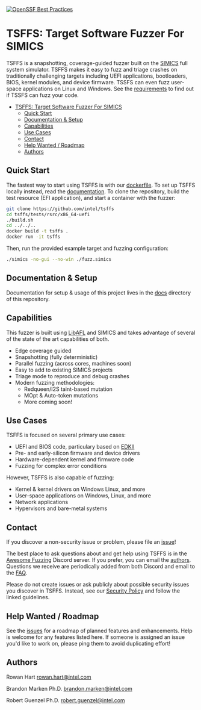 [![OpenSSF Best Practices](https://www.bestpractices.dev/projects/9349/badge)](https://www.bestpractices.dev/projects/9349)

# TSFFS: Target Software Fuzzer For SIMICS

TSFFS is a snapshotting, coverage-guided fuzzer built on the
[SIMICS](https://www.intel.com/content/www/us/en/developer/articles/tool/simics-simulator.html)
full system simulator. TSFFS makes it easy to fuzz and triage crashes on
traditionally challenging targets including UEFI applications, bootloaders,
BIOS, kernel modules, and device firmware. TSSFS can even fuzz user-space
applications on Linux and Windows. See the
[requirements](https://intel.github.io/tsffs/fuzzing/compatibility.html) to
find out if TSSFS can fuzz your code.

- [TSFFS: Target Software Fuzzer For SIMICS](#tsffs-target-software-fuzzer-for-simics)
  - [Quick Start](#quick-start)
  - [Documentation \& Setup](#documentation--setup)
  - [Capabilities](#capabilities)
  - [Use Cases](#use-cases)
  - [Contact](#contact)
  - [Help Wanted / Roadmap](#help-wanted--roadmap)
  - [Authors](#authors)

## Quick Start

The fastest way to start using TSFFS is with our [dockerfile](Dockerfile). To set up
TSFFS locally instead, read the [documentation](./docs/src/SUMMARY.md). To clone the
repository, build the test resource (EFI application), and start a container with the
fuzzer:

```sh
git clone https://github.com/intel/tsffs
cd tsffs/tests/rsrc/x86_64-uefi
./build.sh
cd ../../..
docker build -t tsffs .
docker run -it tsffs
```

Then, run the provided example target and fuzzing configuration:

```sh
./simics -no-gui --no-win ./fuzz.simics
```

## Documentation & Setup

Documentation for setup & usage of this project lives in the [docs](./docs/src/SUMMARY.md)
directory of this repository.

## Capabilities

This fuzzer is built using [LibAFL](https://github.com/AFLplusplus/LibAFL) and SIMICS
and takes advantage of several of the state of the art capabilities of both.

- Edge coverage guided
- Snapshotting (fully deterministic)
- Parallel fuzzing (across cores, machines soon)
- Easy to add to existing SIMICS projects
- Triage mode to reproduce and debug crashes
- Modern fuzzing methodologies:
  - Redqueen/I2S taint-based mutation
  - MOpt & Auto-token mutations
  - More coming soon!

## Use Cases

TSFFS is focused on several primary use cases:

- UEFI and BIOS code, particulary based on [EDKII](https://github.com/tianocore/edk2)
- Pre- and early-silicon firmware and device drivers
- Hardware-dependent kernel and firmware code
- Fuzzing for complex error conditions

However, TSFFS is also capable of fuzzing:

- Kernel & kernel drivers on Windows Linux, and more
- User-space applications on Windows, Linux, and more
- Network applications
- Hypervisors and bare-metal systems

## Contact

If you discover a non-security issue or problem, please file an
[issue](https://github.com/intel/tsffs/issues)!

The best place to ask questions about and get help using TSFFS is in the [Awesome
Fuzzing](https://discord.gg/gCraWct) Discord server. If you prefer, you can email the
[authors](#authors). Questions we receive are periodically added from both Discord and
email to the [FAQ](./docs/FAQ.md).

Please do not create issues or ask publicly about possible security issues you discover
in TSFFS. Instead, see our [Security Policy](./SECURITY.md) and follow the linked
guidelines.

## Help Wanted / Roadmap

See the
[issues](https://github.com/intel/tsffs/issues?q=is%3Aopen+is%3Aissue+label%3Afeature)
for a roadmap of planned features and enhancements. Help is welcome for any features
listed here. If someone is assigned an issue you'd like to work on, please ping them to
avoid duplicating effort!


## Authors

Rowan Hart
<rowan.hart@intel.com>

Brandon Marken Ph.D.
<brandon.marken@intel.com>

Robert Guenzel Ph.D.
<robert.guenzel@intel.com>

